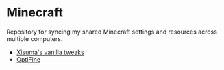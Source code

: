 # Minecraft

Repository for syncing my shared Minecraft settings and resources across multiple computers.

- [Xisuma's vanilla tweaks](https://xisumavoid.com/downloads/)
- [OptiFine](http://optifine.net/downloads)
